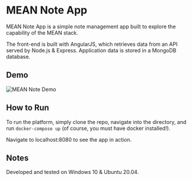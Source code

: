 # MEAN Note App

MEAN Note App is a simple note management app built to explore the capability of the MEAN stack.

The front-end is built with AngularJS, which retrieves data from an API served by Node.js & Express. Application data is stored in a MongoDB database.

## Demo

![MEAN Note Demo](docs/demo.gif)

## How to Run

To run the platform, simply clone the repo, navigate into the directory, and run `docker-compose up` (of course, you must have docker installed!).

Navigate to localhost:8080 to see the app in action.

## Notes

Developed and tested on Windows 10 & Ubuntu 20.04.
